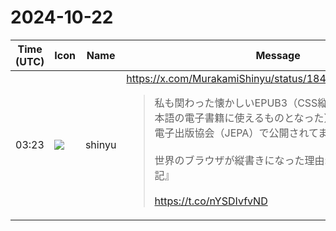 # 2024-10-22

|Time (UTC)|Icon|Name|Message|
|---|---|---|---|
|03:23|![](https://avatars.slack-edge.com/2018-04-27/354445776386_e258f5ed5ba887b08668_72.jpg)|shinyu|<https://x.com/MurakamiShinyu/status/1848561072313405670><br><blockquote>私も関わった懐かしいEPUB3（CSS縦書き仕様ができて、日本語の電子書籍に使えるものとなった）標準化の話が、日本電子出版協会（JEPA）で公開されてます。<br><br>世界のブラウザが縦書きになった理由: もう一つの『EPUB戦記』<br><br><https://t.co/nYSDIvfvND></blockquote>|

